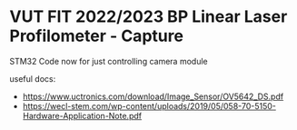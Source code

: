 # VUT FIT 2022/2023 BP Linear Laser Profilometer - Capture

STM32 Code now for just controlling camera module

useful docs:

- https://www.uctronics.com/download/Image_Sensor/OV5642_DS.pdf
- https://wecl-stem.com/wp-content/uploads/2019/05/058-70-5150-Hardware-Application-Note.pdf
